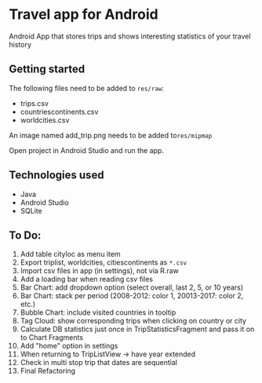 # Travel app for Android
Android App that stores trips and shows interesting statistics of your travel history

## Getting started
The following files need to be added to `res/raw`:
- trips.csv
- countriescontinents.csv
- worldcities.csv

An image named add_trip.png needs to be added to`res/mipmap`

Open project in Android Studio and run the app.

## Technologies used
- Java
- Android Studio
- SQLite

## To Do:
1. Add table cityloc as menu item
1. Export triplist, worldcities, citiescontinents as `*.csv`
1. Import csv files in app (in settings), not via R.raw
1. Add a loading bar when reading csv files
1. Bar Chart: add dropdown option (select overall, last 2, 5, or 10 years)
1. Bar Chart: stack per period (2008-2012: color 1, 20013-2017: color 2, etc.)
1. Bubble Chart: include visited countries in tooltip
1. Tag Cloud: show corresponding trips when clicking on country or city
1. Calculate DB statistics just once in TripStatisticsFragment and pass it on to Chart Fragments
1. Add "home" option in settings
1. When returning to TripListView -> have year extended
1. Check in multi stop trip that dates are sequential
1. Final Refactoring

